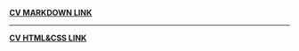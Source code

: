 **[CV MARKDOWN LINK](https://IlyasPcn.github.io/rsschool-cv/cv)**
***
**[CV HTML&CSS LINK](https://IlyasPcn.github.io/rsschool-cv/)**
